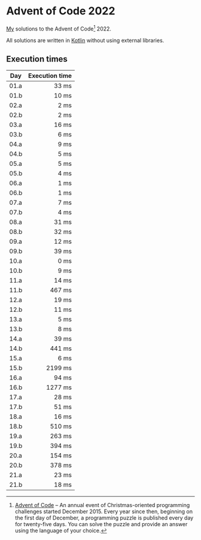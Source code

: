 # Advent of Code 2022

[My][github] solutions to the Advent of Code[^aoc] 2022.

All solutions are written in [Kotlin][kotlin] without using external libraries.

## Execution times

| Day  | Execution time |
|------|---------------:|
| 01.a |          33 ms |
| 01.b |          10 ms |
| 02.a |           2 ms |
| 02.b |           2 ms |
| 03.a |          16 ms |
| 03.b |           6 ms |
| 04.a |           9 ms |
| 04.b |           5 ms |
| 05.a |           5 ms |
| 05.b |           4 ms |
| 06.a |           1 ms |
| 06.b |           1 ms |
| 07.a |           7 ms |
| 07.b |           4 ms |
| 08.a |          31 ms |
| 08.b |          32 ms |
| 09.a |          12 ms |
| 09.b |          39 ms |
| 10.a |           0 ms |
| 10.b |           9 ms |
| 11.a |          14 ms |
| 11.b |         467 ms |
| 12.a |          19 ms |
| 12.b |          11 ms |
| 13.a |           5 ms |
| 13.b |           8 ms |
| 14.a |          39 ms |
| 14.b |         441 ms |
| 15.a |           6 ms |
| 15.b |        2199 ms |
| 16.a |          94 ms |
| 16.b |        1277 ms |
| 17.a |          28 ms |
| 17.b |          51 ms |
| 18.a |          16 ms |
| 18.b |         510 ms |
| 19.a |         263 ms |
| 19.b |         394 ms |
| 20.a |         154 ms |
| 20.b |         378 ms |
| 21.a |          23 ms |
| 21.b |          18 ms |

[^aoc]:
    [Advent of Code][aoc] – An annual event of Christmas-oriented programming challenges started December 2015.
    Every year since then, beginning on the first day of December, a programming puzzle is published every day for twenty-five days.
    You can solve the puzzle and provide an answer using the language of your choice.

[aoc]: https://adventofcode.com
[github]: https://github.com/pghj
[kotlin]: https://kotlinlang.org

